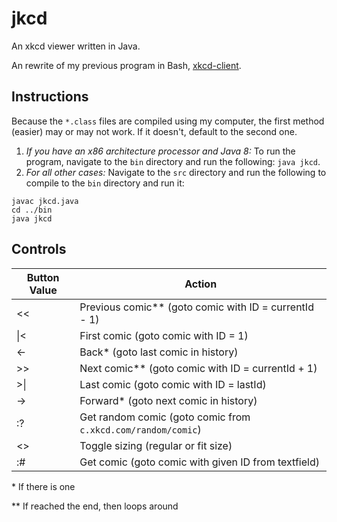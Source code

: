 # jkcd
An xkcd viewer written in Java.

An rewrite of my previous program in Bash, [xkcd-client](https://www.github.com/jlam55555/jkcd).

## Instructions
Because the `*.class` files are compiled using my computer, the first method (easier) may or may not work. If it doesn't, default to the second one.
1. *If you have an x86 architecture processor and Java 8:* To run the program, navigate to the `bin` directory and run the following: `java jkcd`.
2. *For all other cases:* Navigate to the `src` directory and run the following to compile to the `bin` directory and run it:
  ```
  javac jkcd.java
  cd ../bin
  java jkcd
  ```

## Controls

<table>
  <thead>
    <tr>
      <th>Button Value</th>
      <th>Action</th>
    </tr>
  </thead>
  <tbody>
    <tr>
      <td>&lt;&lt;</td>
      <td>Previous comic** (goto comic with ID = currentId - 1)</td>
    </tr>
    <tr>
      <td>|&lt;</td>
      <td>First comic (goto comic with ID = 1)</td>
    </tr>
    <tr>
      <td>&lt;-</td>
      <td>Back* (goto last comic in history)</td>
    </tr>
    <tr>
      <td>&gt;&gt;</td>
      <td>Next comic** (goto comic with ID = currentId + 1)</td>
    </tr>
    <tr>
      <td>&gt;|</td>
      <td>Last comic (goto comic with ID = lastId)</td>
    </tr>
    <tr>
      <td>-&gt;</td>
      <td>Forward* (goto next comic in history)</td>
    </tr>
    <tr>
      <td>:?</td>
      <td>Get random comic (goto comic from <code>c.xkcd.com/random/comic</code>)</td>
    </tr>
    <tr>
      <td>&lt;&gt;</td>
      <td>Toggle sizing (regular or fit size)</td>
    </tr>
    <tr>
      <td>:#</td>
      <td>Get comic (goto comic with given ID from textfield)</td>
    </tr>
  </tbody>
</table>

\* If there is one

\*\* If reached the end, then loops around
